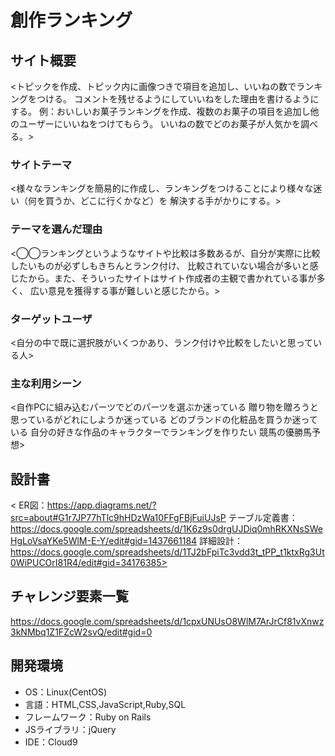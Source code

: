 # 創作ランキング

## サイト概要
<トピックを作成、トピック内に画像つきで項目を追加し、いいねの数でランキングをつける。
コメントを残せるようにしていいねをした理由を書けるようにする。
例：おいしいお菓子ランキングを作成、複数のお菓子の項目を追加し他のユーザーにいいねをつけてもらう。
いいねの数でどのお菓子が人気かを調べる。>

### サイトテーマ
<様々なランキングを簡易的に作成し、ランキングをつけることにより様々な迷い（何を買うか、どこに行くかなど）を
解決する手がかりにする。>

### テーマを選んだ理由
<◯◯ランキングというようなサイトや比較は多数あるが、自分が実際に比較したいものが必ずしもきちんとランク付け、
比較されていない場合が多いと感じたから。また、そういったサイトはサイト作成者の主観で書かれている事が多く、
広い意見を獲得する事が難しいと感じたから。>

### ターゲットユーザ
<自分の中で既に選択肢がいくつかあり、ランク付けや比較をしたいと思っている人>

### 主な利用シーン
<自作PCに組み込むパーツでどのパーツを選ぶか迷っている
 贈り物を贈ろうと思っているがどれにしようか迷っている
 どのブランドの化粧品を買うか迷っている
 自分の好きな作品のキャラクターでランキングを作りたい
 競馬の優勝馬予想>

## 設計書
< ER図：https://app.diagrams.net/?src=about#G1r7JP77hTlc9hHDzWa10FFgFBjFuiUJsP
  テーブル定義書：https://docs.google.com/spreadsheets/d/1K6z9s0drgUJDiq0mhRKXNsSWeHgLoVsaYKe5WlM-E-Y/edit#gid=1437661184
  詳細設計：https://docs.google.com/spreadsheets/d/1TJ2bFpiTc3vdd3t_tPP_t1ktxRg3Ut0WiPUCOrI81R4/edit#gid=34176385>

## チャレンジ要素一覧
<https://docs.google.com/spreadsheets/d/1cpxUNUsO8WlM7ArJrCf81vXnwz3kNMbq1Z1FZcW2svQ/edit#gid=0>

## 開発環境
- OS：Linux(CentOS)
- 言語：HTML,CSS,JavaScript,Ruby,SQL
- フレームワーク：Ruby on Rails
- JSライブラリ：jQuery
- IDE：Cloud9